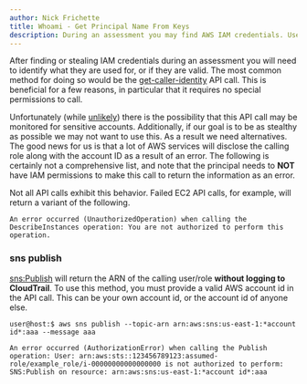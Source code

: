 ```yaml
---
author: Nick Frichette
title: Whoami - Get Principal Name From Keys
description: During an assessment you may find AWS IAM credentials. Use these tactics to identify the principal of the keys.
---
```


After finding or stealing IAM credentials during an assessment you will need to identify what they are used for, or if they are valid. The most common method for doing so would be the [get-caller-identity](https://awscli.amazonaws.com/v2/documentation/api/latest/reference/sts/get-caller-identity.html) API call. This is beneficial for a few reasons, in particular that it requires no special permissions to call.

Unfortunately (while [unlikely](https://twitter.com/SpenGietz/status/1283846678194221057)) there is the possibility that this API call may be monitored for sensitive accounts. Additionally, if our goal is to be as stealthy as possible we may not want to use this. As a result we need alternatives. The good news for us is that a lot of AWS services will disclose the calling role along with the account ID as a result of an error. The following is certainly not a comprehensive list, and note that the principal needs to **NOT** have IAM permissions to make this call to return the information as an error.

Not all API calls exhibit this behavior. Failed EC2 API calls, for example, will return a variant of the following.

```
An error occurred (UnauthorizedOperation) when calling the DescribeInstances operation: You are not authorized to perform this operation.
```

### sns publish
[sns:Publish](https://awscli.amazonaws.com/v2/documentation/api/latest/reference/sns/publish.html) will return the ARN of the calling user/role **without logging to CloudTrail**. To use this method, you must provide a valid AWS account id in the API call. This can be your own account id, or the account id of anyone else.

```
user@host:$ aws sns publish --topic-arn arn:aws:sns:us-east-1:*account id*:aaa --message aaa

An error occurred (AuthorizationError) when calling the Publish operation: User: arn:aws:sts::123456789123:assumed-role/example_role/i-00000000000000000 is not authorized to perform: SNS:Publish on resource: arn:aws:sns:us-east-1:*account id*:aaa
```